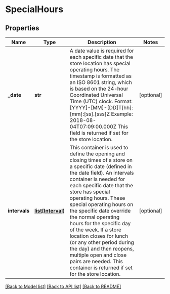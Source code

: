 # SpecialHours

## Properties
Name | Type | Description | Notes
------------ | ------------- | ------------- | -------------
**_date** | **str** | A date value is required for each specific date that the store location has special operating hours. The timestamp is formatted as an ISO 8601 string, which is based on the 24-hour Coordinated Universal Time (UTC) clock. Format: [YYYY]-[MM]-[DD]T[hh]:[mm]:[ss].[sss]Z Example: 2018-08-04T07:09:00.000Z This field is returned if set for the store location. | [optional] 
**intervals** | [**list[Interval]**](Interval.md) | This container is used to define the opening and closing times of a store on a specific date (defined in the date field). An intervals container is needed for each specific date that the store has special operating hours. These special operating hours on the specific date override the normal operating hours for the specific day of the week. If a store location closes for lunch (or any other period during the day) and then reopens, multiple open and close pairs are needed. This container is returned if set for the store location. | [optional] 

[[Back to Model list]](../README.md#documentation-for-models) [[Back to API list]](../README.md#documentation-for-api-endpoints) [[Back to README]](../README.md)

